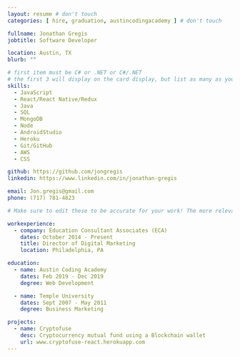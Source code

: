 ```yaml
---
layout: resume # don't touch
categories: [ hire, graduation, austincodingacademy ] # don't touch

fullname: Jonathan Gregis
jobtitle: Software Developer

location: Austin, TX
blurb: ""

# first item must be C# or .NET or C#/.NET
# the first 3 will display on the card display, but list as many as you want, they will be visible on your hire page
skills:
  - JavaScript
  - React/React Native/Redux
  - Java
  - SQL
  - MongoDB
  - Node
  - AndroidStudio
  - Heroku
  - Git/GitHub
  - AWS
  - CSS

github: https://github.com/jongregis
linkedin: https://www.linkedin.com/in/jonathan-gregis

email: Jon.gregis@gmail.com
phone: (717) 781-4823

# Make sure to edit these to be accurate for your work! The more relevant the better if the role was technical, don't feel like you need to put every job you've had.

workexperience:
  - company: Education Consultant Associates (ECA)
    dates: October 2014 - Present
    title: Director of Digital Marketing
    location: Philadelphia, PA

education:
  - name: Austin Coding Academy
    dates: Feb 2019 - Dec 2019
    degree: Web Development

  - name: Temple University
    dates: Sept 2007 - May 2011
    degree: Business Marketing

projects:
  - name: Cryptofuse
    desc: Cryptocurrency mutual fund using a Blockchain wallet
    url: www.cryptofuse-react.herokuapp.com
---
```


